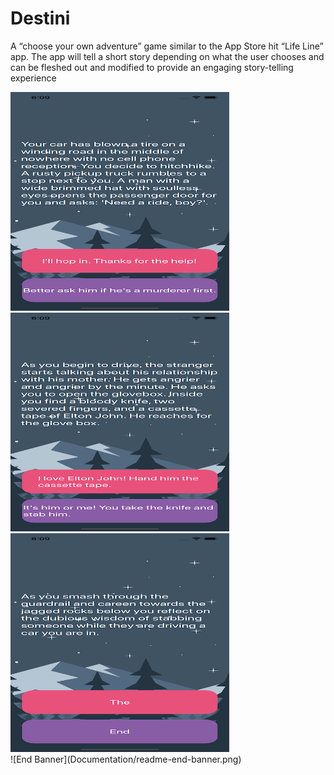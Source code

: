 #  Destini


A “choose your own adventure” game similar to the App Store hit “Life Line” app. The app will tell a short story depending on what the user chooses and can be fleshed out and modified to provide an engaging story-telling experience


<img src="Documentation/demo1.png" alt="demo1" width="350" height="350x757">
<img src="Documentation/demo2.png" alt="demo2" width="350" height="350x757">
<img src="Documentation/demo3.png" alt="demo3" width="350" height="350x757">

<br/>
![End Banner](Documentation/readme-end-banner.png)
